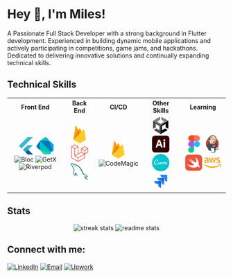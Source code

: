 # Hey 👋, I'm Miles!

A Passionate Full Stack Developer with a strong background in Flutter development. Experienced in building dynamic mobile applications and actively participating in competitions, game jams, and hackathons. Dedicated to delivering innovative solutions and continually expanding technical skills.
## Technical Skills 

<table>
  <tr>
    <th>Front End</th>
    <th>Back End</th>
    <th>CI/CD</th>
    <th>Other Skills</th>
    <th>Learning</th>
  </tr>
  <tr>
    <td align="center">
      <img src="https://github.com/devicons/devicon/blob/master/icons/flutter/flutter-original.svg" alt="Flutter" width="40" height="40"/>
      <img src="https://github.com/devicons/devicon/blob/master/icons/dart/dart-original.svg" alt="Dart" width="40" height="40"/>
      <img src="https://pub.dev/packages/bloc/versions/8.1.4/gen-res/gen/logo.webp" alt="Bloc" width="40" height="40"/>
      <img src="https://res.cloudinary.com/strapi/image/upload/v1621261454/logo_vgoldp.png" alt="GetX" width="40" height="40"/>
      <img src="https://riverpod.dev/img/logo.png" alt="Riverpod" width="40" height="40"/>
    </td>
    <td align="center">
      <img src="https://github.com/devicons/devicon/blob/master/icons/firebase/firebase-original.svg" alt="Firebase" width="40" height="40"/>
      <img src="https://raw.githubusercontent.com/devicons/devicon/master/icons/laravel/laravel-original.svg" alt="Laravel" width="40" height="40"/>
      <img src="https://raw.githubusercontent.com/devicons/devicon/master/icons/mysql/mysql-original.svg" alt="MySQL" width="40" height="40"/>
    </td>
    <td align="center">
      <img src="https://github.com/devicons/devicon/blob/master/icons/firebase/firebase-original.svg" alt="Firebase" width="40" height="40"/>
      <img src="https://avatars.githubusercontent.com/u/53334409?s=200&v=4" alt="CodeMagic" width="40" height="40"/>
    </td>
    <td align="center">
      <img src="https://github.com/devicons/devicon/blob/master/icons/unity/unity-original.svg" alt="Unity" width="40" height="40"/>
      <img src="https://github.com/devicons/devicon/blob/master/icons/illustrator/illustrator-plain.svg" alt="Illustrator" width="40" height="40"/>
      <img src="https://raw.githubusercontent.com/devicons/devicon/master/icons/canva/canva-original.svg" alt="Canva" width="40" height="40"/>
      <img src="https://raw.githubusercontent.com/devicons/devicon/master/icons/jira/jira-original.svg" alt="JIRA" width="40" height="40"/>
    </td>
    <td align="center">
      <img src="https://raw.githubusercontent.com/devicons/devicon/master/icons/figma/figma-original.svg" alt="Figma" width="40" height="40"/>
      <img src="https://raw.githubusercontent.com/devicons/devicon/master/icons/jenkins/jenkins-original.svg" alt="Jenkins" width="40" height="40"/>
      <img src="https://github.com/devicons/devicon/blob/master/icons/swift/swift-original.svg" alt="Swift" width="40" height="40"/>
      <img src="https://github.com/devicons/devicon/blob/master/icons/amazonwebservices/amazonwebservices-plain-wordmark.svg" alt="Aws" width="40" height="40"/>
    </td>
  </tr>
</table>

## Stats

<div align=center>
  <img width=390 src="https://github-readme-streak-stats-salesp07.vercel.app/?user=mylzdev&count_private=true&theme=react&border_radius=10" alt="streak stats"/>
  <img width=390 src="https://github-readme-stats-salesp07.vercel.app/api?username=mylzdev&count_private=true&show_icons=true&theme=react&rank_icon=github&border_radius=10" alt="readme stats" />
</div>

## Connect with me:
<p align="left">
  <a href="https://www.linkedin.com/in/john-miles-morales-2a5b1b280/" target="blank"><img align="center" src="https://upload.wikimedia.org/wikipedia/commons/e/e9/Linkedin_icon.svg" alt="LinkedIn" height="30" width="40" /></a>
  <a href="mailto:johnmilesmorales16@gmail.com" target="blank"><img align="center" src="https://upload.wikimedia.org/wikipedia/commons/7/7e/Gmail_icon_%282020%29.svg" alt="Email" height="30" width="40" /></a>
  <a href="https://www.upwork.com/freelancers/~01dbc327dbe2b3d1c1" target="blank"><img align="center" src="https://upload.wikimedia.org/wikipedia/commons/f/f4/Upwork_Logo.svg" alt="Upwork" height="30" width="40" /></a>
</p>
